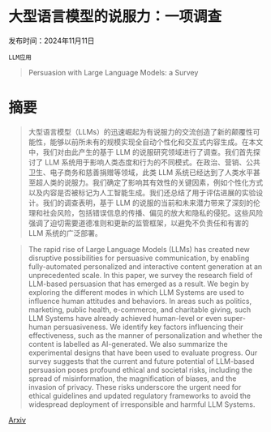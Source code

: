 # 大型语言模型的说服力：一项调查

发布时间：2024年11月11日

`LLM应用`

> Persuasion with Large Language Models: a Survey

# 摘要

> 大型语言模型（LLMs）的迅速崛起为有说服力的交流创造了新的颠覆性可能性，能够以前所未有的规模实现全自动个性化和交互式内容生成。在本文中，我们对由此产生的基于 LLM 的说服研究领域进行了调查。我们首先探讨了 LLM 系统用于影响人类态度和行为的不同模式。在政治、营销、公共卫生、电子商务和慈善捐赠等领域，此类 LLM 系统已经达到了人类水平甚至超人类的说服力。我们确定了影响其有效性的关键因素，例如个性化方式以及内容是否被标记为人工智能生成。我们还总结了用于评估进展的实验设计。我们的调查表明，基于 LLM 的说服的当前和未来潜力带来了深刻的伦理和社会风险，包括错误信息的传播、偏见的放大和隐私的侵犯。这些风险强调了迫切需要道德准则和更新的监管框架，以避免不负责任和有害的 LLM 系统的广泛部署。

> The rapid rise of Large Language Models (LLMs) has created new disruptive possibilities for persuasive communication, by enabling fully-automated personalized and interactive content generation at an unprecedented scale. In this paper, we survey the research field of LLM-based persuasion that has emerged as a result. We begin by exploring the different modes in which LLM Systems are used to influence human attitudes and behaviors. In areas such as politics, marketing, public health, e-commerce, and charitable giving, such LLM Systems have already achieved human-level or even super-human persuasiveness. We identify key factors influencing their effectiveness, such as the manner of personalization and whether the content is labelled as AI-generated. We also summarize the experimental designs that have been used to evaluate progress. Our survey suggests that the current and future potential of LLM-based persuasion poses profound ethical and societal risks, including the spread of misinformation, the magnification of biases, and the invasion of privacy. These risks underscore the urgent need for ethical guidelines and updated regulatory frameworks to avoid the widespread deployment of irresponsible and harmful LLM Systems.

[Arxiv](https://arxiv.org/abs/2411.06837)